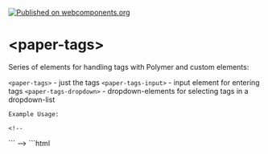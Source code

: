 [![Published on webcomponents.org](https://img.shields.io/badge/webcomponents.org-published-blue.svg)](https://beta.webcomponents.org/element/polymerEl/paper-tags)

# \<paper-tags\>

Series of elements for handling tags with Polymer and custom elements:

`<paper-tags>` - just the tags 
`<paper-tags-input>` - input element for entering tags
`<paper-tags-dropdown>` - dropdown-elements for selecting tags in a dropdown-list


```
Example Usage:

<!--
```
<custom-element-demo>
  <template>
    <link rel="import" href="paper-tags.html">
  	<link rel="import" href="paper-tags-input.html">
  	<link rel="import" href="paper-tags-dropdown.html">
    
    <next-code-block></next-code-block>
  </template>
</custom-element-demo>
```
-->
```html
<paper-tags-input label="input label" show-counter="tags" items='["hello", "new"]'  maxLength="10"></paper-tags-input>
<paper-tags-dropdown items='"[{"id":1,"desc":"description 1","label":"Title 1"},{"id":"12345","desc":"description 4","label":"new items"},{"id":"5","desc":"description 4","label":"Hello"},{"id":6,"desc":"description 4","label":"Bar"}]"' noink label="label dropdown"  value-object='{"5": "true"}' ></paper-tags-dropdown>        


```

